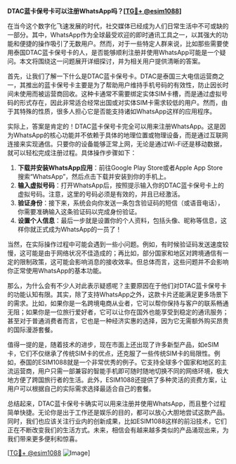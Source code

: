 **DTAC蓝卡保号卡可以注册WhatsApp吗？[[TG💪+ @esim1088](https://t.me/s/esim1088)]**

在当今这个数字化飞速发展的时代，社交媒体已经成为人们日常生活中不可或缺的一部分。其中，WhatsApp作为全球最受欢迎的即时通讯工具之一，以其强大的功能和便捷的操作吸引了无数用户。然而，对于一些特定人群来说，比如那些需要使用泰国DTAC蓝卡保号卡的人，是否能够顺利注册并使用WhatsApp可能是一个疑问。本文将围绕这一问题展开详细探讨，并为相关用户提供清晰的答案。

首先，让我们了解一下什么是DTAC蓝卡保号卡。DTAC是泰国三大电信运营商之一，其推出的蓝卡保号卡主要是为了帮助用户维持手机号码的有效性，防止因长时间未使用而被运营商回收。这种卡通常不需要绑定实体SIM卡槽，而是通过虚拟号码的形式存在，因此非常适合经常出国或对实体SIM卡需求较低的用户。然而，由于其特殊的性质，很多人担心它是否能支持诸如WhatsApp这样的应用程序。

实际上，答案是肯定的！DTAC蓝卡保号卡完全可以用来注册WhatsApp。这是因为WhatsApp的核心功能并不依赖于具体的地理位置或物理设备，而是通过互联网连接来实现通信。只要你的设备能够正常上网，无论是通过Wi-Fi还是移动数据，就可以轻松完成注册过程。具体操作步骤如下：

1. **下载并安装WhatsApp应用**：前往Google Play Store或者Apple App Store搜索“WhatsApp”，然后点击下载并安装到你的手机上。
2. **输入虚拟号码**：打开WhatsApp后，按照提示输入你的DTAC蓝卡保号卡上的虚拟号码。注意，这里的号码必须是有效的，并且已经激活。
3. **验证身份**：接下来，系统会向你发送一条包含验证码的短信（或语音电话），你需要准确输入这条验证码以完成身份验证。
4. **设置个人信息**：最后一步就是设置你的个人资料，包括头像、昵称等信息，这样你就正式成为WhatsApp的一员了！

当然，在实际操作过程中可能会遇到一些小问题。例如，有时候验证码发送速度较慢，这可能是由于网络状况不佳造成的；再比如，部分国家和地区对跨境通信有一定的限制政策，这可能会影响消息的接收效率。但总体而言，这些问题并不会影响你正常使用WhatsApp的基本功能。

那么，为什么会有不少人对此表示疑惑呢？主要原因在于他们对DTAC蓝卡保号卡的功能认知有限。其实，除了支持WhatsApp之外，这款卡片还能满足更多场景下的需求。比如，如果你是一名跨境电商从业者，它可以帮你保持与客户的联系畅通无阻；如果你是一位旅行爱好者，它可以让你在国外也能享受到稳定的通讯服务；甚至对于普通消费者而言，它也是一种经济实惠的选择，因为它无需额外购买昂贵的国际漫游套餐。

值得一提的是，随着技术的进步，现在市面上还出现了许多新型产品，如eSIM卡，它们不仅继承了传统SIM卡的优点，还克服了一些传统SIM卡的局限性。例如，泰国的ESIM1088就是一个非常优秀的例子。它支持全球多个国家和地区的主流运营商，用户只需一部兼容的智能手机即可随时随地切换不同的网络环境，极大地方便了跨国旅行者的生活。此外，ESIM1088还提供了多种灵活的资费方案，让用户可以根据自己的实际需求选择最适合自己的套餐。

总结起来，DTAC蓝卡保号卡确实可以用来注册并使用WhatsApp，而且整个过程简单快捷。无论你是出于工作还是娱乐的目的，都可以放心大胆地尝试这款产品。同时，我们也应该关注行业内的创新成果，比如ESIM1088这样的前沿技术，它们正在不断改变我们的生活方式。未来，相信会有越来越多类似的产品涌现出来，为我们带来更多便利和惊喜。

[[TG💪+ @esim1088](https://t.me/s/esim1088) ![Image](https://i.postimg.cc/4NQfJmqS/Snipaste-2025-05-13-00-14-12.png)]